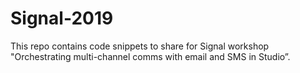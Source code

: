 # Signal-2019

This repo contains code snippets to share for Signal workshop "Orchestrating multi-channel comms with email and SMS in Studio”. 

